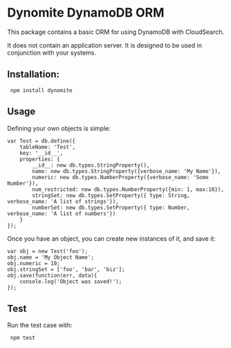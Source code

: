 Dynomite DynamoDB ORM
=====================

This package contains a basic ORM for using DynamoDB with CloudSearch.

It does not contain an application server. It is designed to be used in conjunction with your systems.

Installation:
-------------

	 npm install dynomite


Usage
-----

Defining your own objects is simple:

	var Test = db.define({
		tableName: 'Test',
		key: '__id__',
		properties: {
			__id__: new db.types.StringProperty(),
			name: new db.types.StringProperty({verbose_name: 'My Name'}),
			numeric: new db.types.NumberProperty({verbose_name: 'Some Number'}),
			num_restricted: new db.types.NumberProperty({min: 1, max:10}),
			stringSet: new db.types.SetProperty({ type: String, verbose_name: 'A list of strings'}),
			numberSet: new db.types.SetProperty({ type: Number, verbose_name: 'A list of numbers'})
		}
	});

Once you have an object, you can create new instances of it, and save it:

	var obj = new Test('foo');
	obj.name = 'My Object Name';
	obj.numeric = 10;
	obj.stringSet = ['foo', 'bar', 'biz'];
	obj.save(function(err, data){
		console.log('Object was saved!');
	});



Test
----

Run the test case with:

	 npm test
